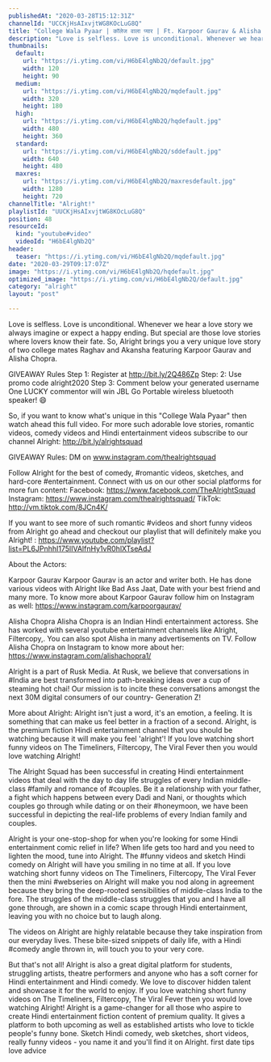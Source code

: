 ```yaml
---
publishedAt: "2020-03-28T15:12:31Z"
channelId: "UCCKjHsAIxvjtWG8KOcLuG8Q"
title: "College Wala Pyaar | कॉलेज वाला प्यार | Ft. Karpoor Gaurav & Alisha Chopra"
description: "Love is selfless. Love is unconditional. Whenever we hear a love story we always imagine or expect a happy ending. But special are those love stories where lovers know their fate. So, Alright brings you a very unique love story of two college mates Raghav and Akansha featuring Karpoor Gaurav and Alisha Chopra.\n\nGIVEAWAY Rules\nStep 1: Register at  http://bit.ly/2Q486Zp\nStep: 2: Use promo code alright2020\nStep 3: Comment below your generated username\nOne LUCKY commentor will win JBL Go Portable wireless bluetooth speaker! 😄\n\nSo, if you want to know what's unique in this \"College Wala Pyaar\" then watch ahead this full video. For more such adorable love stories, romantic videos, comedy videos and Hindi entertainment videos subscribe to our channel Alright: http://bit.ly/alrightsquad\n\nGIVEAWAY Rules: DM on www.instagram.com/thealrightsquad\n\n\nFollow Alright for the best of comedy, #romantic videos, sketches, and hard-core #entertainment. Connect with us on our other social platforms for more fun content: Facebook: https://www.facebook.com/TheAlrightSquad Instagram: https://www.instagram.com/thealrightsquad/ TikTok: http://vm.tiktok.com/8JCn4K/\n\nIf you want to see more of such romantic #videos and short funny videos from Alright go ahead and checkout our playlist that will definitely make you Alright! : https://www.youtube.com/playlist?list=PL6JPnhhI175lIVAlfnHy1vR0hlXTseAdJ\n\nAbout the Actors:\n\nKarpoor Gaurav\nKarpoor Gaurav is an actor and writer both. He has done various videos with Alright like Bad Ass Jaat, Date with your best friend and many more. To know more about Karpoor Gaurav follow him on Instagram as well: https://www.instagram.com/karpoorgaurav/\n\nAlisha Chopra\nAlisha Chopra is an Indian Hindi entertainment actoress. She has worked with several youtube entertainment channels like Alright, Filtercopy,. You can also spot Alisha in many advertisements on TV. Follow Alisha Chopra on Instagram to know more about her: https://www.instagram.com/alishachopra1/\n\nAlright is a part of Rusk Media. At Rusk, we believe that conversations in #India are best transformed into path-breaking ideas over a cup of steaming hot chai! Our mission is to incite these conversations amongst the next 30M digital consumers of our country- Generation Z!\n\nMore about Alright: Alright isn't just a word, it's an emotion, a feeling. It is something that can make us feel better in a fraction of a second. Alright, is the premium fiction Hindi entertainment channel that you should be watching because it will make you feel 'alright'! If you love watching short funny videos on The Timeliners, Filtercopy, The Viral Fever then you would love watching Alright!\n\nThe Alright Squad has been successful in creating Hindi entertainment videos that deal with the day to day life struggles of every Indian middle-class #family and romance of #couples. Be it a relationship with your father, a fight which happens between every Dadi and Nani, or thoughts which couples go through while dating or on their #honeymoon, we have been successful in depicting the real-life problems of every Indian family and couples.\n\nAlright is your one-stop-shop for when you're looking for some Hindi entertainment comic relief in life? When life gets too hard and you need to lighten the mood, tune into Alright. The #funny videos and sketch Hindi comedy on Alright will have you smiling in no time at all. If you love watching short funny videos on The Timeliners, Filtercopy, The Viral Fever then the mini #webseries on Alright will make you nod along in agreement because they bring the deep-rooted sensibilities of middle-class India to the fore. The struggles of the middle-class struggles that you and I have all gone through, are shown in a comic scape through Hindi entertainment, leaving you with no choice but to laugh along.\n\nThe videos on Alright are highly relatable because they take inspiration from our everyday lives. These bite-sized snippets of daily life, with a Hindi #comedy angle thrown in, will touch you to your very core.\n\nBut that's not all! Alright is also a great digital platform for students, struggling artists, theatre performers and anyone who has a soft corner for Hindi entertainment and Hindi comedy. We love to discover hidden talent and showcase it for the world to enjoy. If you love watching short funny videos on The Timeliners, Filtercopy, The Viral Fever then you would love watching Alright! Alright is a game-changer for all those who aspire to create Hindi entertainment fiction content of premium quality. It gives a platform to both upcoming as well as established artists who love to tickle people's funny bone. Sketch Hindi comedy, web sketches, short videos, really funny videos - you name it and you'll find it on Alright. first date tips love advice"
thumbnails:
  default:
    url: "https://i.ytimg.com/vi/H6bE4lgNb2Q/default.jpg"
    width: 120
    height: 90
  medium:
    url: "https://i.ytimg.com/vi/H6bE4lgNb2Q/mqdefault.jpg"
    width: 320
    height: 180
  high:
    url: "https://i.ytimg.com/vi/H6bE4lgNb2Q/hqdefault.jpg"
    width: 480
    height: 360
  standard:
    url: "https://i.ytimg.com/vi/H6bE4lgNb2Q/sddefault.jpg"
    width: 640
    height: 480
  maxres:
    url: "https://i.ytimg.com/vi/H6bE4lgNb2Q/maxresdefault.jpg"
    width: 1280
    height: 720
channelTitle: "Alright!"
playlistId: "UUCKjHsAIxvjtWG8KOcLuG8Q"
position: 48
resourceId:
  kind: "youtube#video"
  videoId: "H6bE4lgNb2Q"
header:
  teaser: "https://i.ytimg.com/vi/H6bE4lgNb2Q/mqdefault.jpg"
date: "2020-03-29T09:17:07Z"
image: "https://i.ytimg.com/vi/H6bE4lgNb2Q/hqdefault.jpg"
optimized_image: "https://i.ytimg.com/vi/H6bE4lgNb2Q/default.jpg"
category: "alright"
layout: "post"

---
```

Love is selfless. Love is unconditional. Whenever we hear a love story we always imagine or expect a happy ending. But special are those love stories where lovers know their fate. So, Alright brings you a very unique love story of two college mates Raghav and Akansha featuring Karpoor Gaurav and Alisha Chopra.

GIVEAWAY Rules
Step 1: Register at  http://bit.ly/2Q486Zp
Step: 2: Use promo code alright2020
Step 3: Comment below your generated username
One LUCKY commentor will win JBL Go Portable wireless bluetooth speaker! 😄

So, if you want to know what's unique in this "College Wala Pyaar" then watch ahead this full video. For more such adorable love stories, romantic videos, comedy videos and Hindi entertainment videos subscribe to our channel Alright: http://bit.ly/alrightsquad

GIVEAWAY Rules: DM on www.instagram.com/thealrightsquad


Follow Alright for the best of comedy, #romantic videos, sketches, and hard-core #entertainment. Connect with us on our other social platforms for more fun content: Facebook: https://www.facebook.com/TheAlrightSquad Instagram: https://www.instagram.com/thealrightsquad/ TikTok: http://vm.tiktok.com/8JCn4K/

If you want to see more of such romantic #videos and short funny videos from Alright go ahead and checkout our playlist that will definitely make you Alright! : https://www.youtube.com/playlist?list=PL6JPnhhI175lIVAlfnHy1vR0hlXTseAdJ

About the Actors:

Karpoor Gaurav
Karpoor Gaurav is an actor and writer both. He has done various videos with Alright like Bad Ass Jaat, Date with your best friend and many more. To know more about Karpoor Gaurav follow him on Instagram as well: https://www.instagram.com/karpoorgaurav/

Alisha Chopra
Alisha Chopra is an Indian Hindi entertainment actoress. She has worked with several youtube entertainment channels like Alright, Filtercopy,. You can also spot Alisha in many advertisements on TV. Follow Alisha Chopra on Instagram to know more about her: https://www.instagram.com/alishachopra1/

Alright is a part of Rusk Media. At Rusk, we believe that conversations in #India are best transformed into path-breaking ideas over a cup of steaming hot chai! Our mission is to incite these conversations amongst the next 30M digital consumers of our country- Generation Z!

More about Alright: Alright isn't just a word, it's an emotion, a feeling. It is something that can make us feel better in a fraction of a second. Alright, is the premium fiction Hindi entertainment channel that you should be watching because it will make you feel 'alright'! If you love watching short funny videos on The Timeliners, Filtercopy, The Viral Fever then you would love watching Alright!

The Alright Squad has been successful in creating Hindi entertainment videos that deal with the day to day life struggles of every Indian middle-class #family and romance of #couples. Be it a relationship with your father, a fight which happens between every Dadi and Nani, or thoughts which couples go through while dating or on their #honeymoon, we have been successful in depicting the real-life problems of every Indian family and couples.

Alright is your one-stop-shop for when you're looking for some Hindi entertainment comic relief in life? When life gets too hard and you need to lighten the mood, tune into Alright. The #funny videos and sketch Hindi comedy on Alright will have you smiling in no time at all. If you love watching short funny videos on The Timeliners, Filtercopy, The Viral Fever then the mini #webseries on Alright will make you nod along in agreement because they bring the deep-rooted sensibilities of middle-class India to the fore. The struggles of the middle-class struggles that you and I have all gone through, are shown in a comic scape through Hindi entertainment, leaving you with no choice but to laugh along.

The videos on Alright are highly relatable because they take inspiration from our everyday lives. These bite-sized snippets of daily life, with a Hindi #comedy angle thrown in, will touch you to your very core.

But that's not all! Alright is also a great digital platform for students, struggling artists, theatre performers and anyone who has a soft corner for Hindi entertainment and Hindi comedy. We love to discover hidden talent and showcase it for the world to enjoy. If you love watching short funny videos on The Timeliners, Filtercopy, The Viral Fever then you would love watching Alright! Alright is a game-changer for all those who aspire to create Hindi entertainment fiction content of premium quality. It gives a platform to both upcoming as well as established artists who love to tickle people's funny bone. Sketch Hindi comedy, web sketches, short videos, really funny videos - you name it and you'll find it on Alright. first date tips love advice